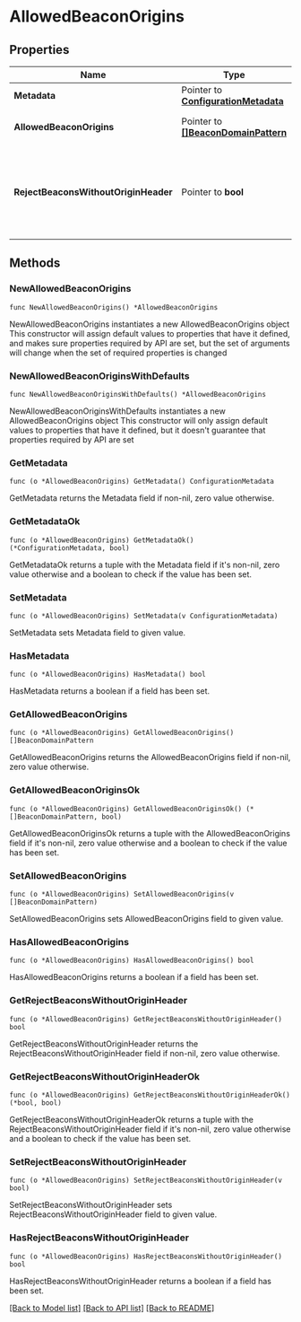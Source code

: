 # AllowedBeaconOrigins

## Properties

Name | Type | Description | Notes
------------ | ------------- | ------------- | -------------
**Metadata** | Pointer to [**ConfigurationMetadata**](ConfigurationMetadata.md) |  | [optional] 
**AllowedBeaconOrigins** | Pointer to [**[]BeaconDomainPattern**](BeaconDomainPattern.md) | A list of allowed beacon origins for CORS requests. | [optional] 
**RejectBeaconsWithoutOriginHeader** | Pointer to **bool** | Discard (&#x60;true&#x60;) or keep (&#x60;false&#x60;) beacons without the **Origin** HTTP header on the BeaconForwarder.   If not set, &#x60;false&#x60; is used. | [optional] 

## Methods

### NewAllowedBeaconOrigins

`func NewAllowedBeaconOrigins() *AllowedBeaconOrigins`

NewAllowedBeaconOrigins instantiates a new AllowedBeaconOrigins object
This constructor will assign default values to properties that have it defined,
and makes sure properties required by API are set, but the set of arguments
will change when the set of required properties is changed

### NewAllowedBeaconOriginsWithDefaults

`func NewAllowedBeaconOriginsWithDefaults() *AllowedBeaconOrigins`

NewAllowedBeaconOriginsWithDefaults instantiates a new AllowedBeaconOrigins object
This constructor will only assign default values to properties that have it defined,
but it doesn't guarantee that properties required by API are set

### GetMetadata

`func (o *AllowedBeaconOrigins) GetMetadata() ConfigurationMetadata`

GetMetadata returns the Metadata field if non-nil, zero value otherwise.

### GetMetadataOk

`func (o *AllowedBeaconOrigins) GetMetadataOk() (*ConfigurationMetadata, bool)`

GetMetadataOk returns a tuple with the Metadata field if it's non-nil, zero value otherwise
and a boolean to check if the value has been set.

### SetMetadata

`func (o *AllowedBeaconOrigins) SetMetadata(v ConfigurationMetadata)`

SetMetadata sets Metadata field to given value.

### HasMetadata

`func (o *AllowedBeaconOrigins) HasMetadata() bool`

HasMetadata returns a boolean if a field has been set.

### GetAllowedBeaconOrigins

`func (o *AllowedBeaconOrigins) GetAllowedBeaconOrigins() []BeaconDomainPattern`

GetAllowedBeaconOrigins returns the AllowedBeaconOrigins field if non-nil, zero value otherwise.

### GetAllowedBeaconOriginsOk

`func (o *AllowedBeaconOrigins) GetAllowedBeaconOriginsOk() (*[]BeaconDomainPattern, bool)`

GetAllowedBeaconOriginsOk returns a tuple with the AllowedBeaconOrigins field if it's non-nil, zero value otherwise
and a boolean to check if the value has been set.

### SetAllowedBeaconOrigins

`func (o *AllowedBeaconOrigins) SetAllowedBeaconOrigins(v []BeaconDomainPattern)`

SetAllowedBeaconOrigins sets AllowedBeaconOrigins field to given value.

### HasAllowedBeaconOrigins

`func (o *AllowedBeaconOrigins) HasAllowedBeaconOrigins() bool`

HasAllowedBeaconOrigins returns a boolean if a field has been set.

### GetRejectBeaconsWithoutOriginHeader

`func (o *AllowedBeaconOrigins) GetRejectBeaconsWithoutOriginHeader() bool`

GetRejectBeaconsWithoutOriginHeader returns the RejectBeaconsWithoutOriginHeader field if non-nil, zero value otherwise.

### GetRejectBeaconsWithoutOriginHeaderOk

`func (o *AllowedBeaconOrigins) GetRejectBeaconsWithoutOriginHeaderOk() (*bool, bool)`

GetRejectBeaconsWithoutOriginHeaderOk returns a tuple with the RejectBeaconsWithoutOriginHeader field if it's non-nil, zero value otherwise
and a boolean to check if the value has been set.

### SetRejectBeaconsWithoutOriginHeader

`func (o *AllowedBeaconOrigins) SetRejectBeaconsWithoutOriginHeader(v bool)`

SetRejectBeaconsWithoutOriginHeader sets RejectBeaconsWithoutOriginHeader field to given value.

### HasRejectBeaconsWithoutOriginHeader

`func (o *AllowedBeaconOrigins) HasRejectBeaconsWithoutOriginHeader() bool`

HasRejectBeaconsWithoutOriginHeader returns a boolean if a field has been set.


[[Back to Model list]](../README.md#documentation-for-models) [[Back to API list]](../README.md#documentation-for-api-endpoints) [[Back to README]](../README.md)


